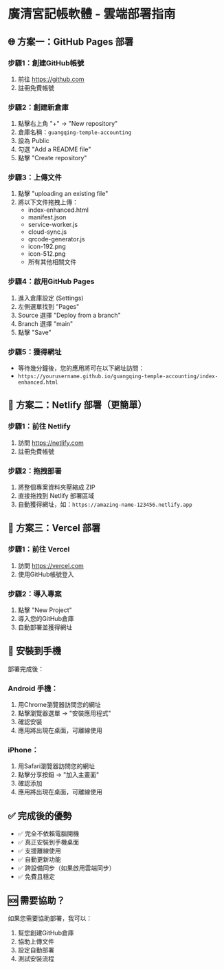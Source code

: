 # 廣清宮記帳軟體 - 雲端部署指南

## 🌐 方案一：GitHub Pages 部署

### 步驟1：創建GitHub帳號
1. 前往 https://github.com
2. 註冊免費帳號

### 步驟2：創建新倉庫
1. 點擊右上角 "+" → "New repository"
2. 倉庫名稱：`guangqing-temple-accounting`
3. 設為 Public
4. 勾選 "Add a README file"
5. 點擊 "Create repository"

### 步驟3：上傳文件
1. 點擊 "uploading an existing file"
2. 將以下文件拖拽上傳：
   - index-enhanced.html
   - manifest.json
   - service-worker.js
   - cloud-sync.js
   - qrcode-generator.js
   - icon-192.png
   - icon-512.png
   - 所有其他相關文件

### 步驟4：啟用GitHub Pages
1. 進入倉庫設定 (Settings)
2. 左側選單找到 "Pages"
3. Source 選擇 "Deploy from a branch"
4. Branch 選擇 "main"
5. 點擊 "Save"

### 步驟5：獲得網址
- 等待幾分鐘後，您的應用將可在以下網址訪問：
- `https://yourusername.github.io/guangqing-temple-accounting/index-enhanced.html`

## 📱 方案二：Netlify 部署（更簡單）

### 步驟1：前往 Netlify
1. 訪問 https://netlify.com
2. 註冊免費帳號

### 步驟2：拖拽部署
1. 將整個專案資料夾壓縮成 ZIP
2. 直接拖拽到 Netlify 部署區域
3. 自動獲得網址，如：`https://amazing-name-123456.netlify.app`

## 🔧 方案三：Vercel 部署

### 步驟1：前往 Vercel
1. 訪問 https://vercel.com
2. 使用GitHub帳號登入

### 步驟2：導入專案
1. 點擊 "New Project"
2. 導入您的GitHub倉庫
3. 自動部署並獲得網址

## 📱 安裝到手機

部署完成後：

### Android 手機：
1. 用Chrome瀏覽器訪問您的網址
2. 點擊瀏覽器選單 → "安裝應用程式"
3. 確認安裝
4. 應用將出現在桌面，可離線使用

### iPhone：
1. 用Safari瀏覽器訪問您的網址
2. 點擊分享按鈕 → "加入主畫面"
3. 確認添加
4. 應用將出現在桌面，可離線使用

## ✅ 完成後的優勢

- ✅ 完全不依賴電腦開機
- ✅ 真正安裝到手機桌面
- ✅ 支援離線使用
- ✅ 自動更新功能
- ✅ 跨設備同步（如果啟用雲端同步）
- ✅ 免費且穩定

## 🆘 需要協助？

如果您需要協助部署，我可以：
1. 幫您創建GitHub倉庫
2. 協助上傳文件
3. 設定自動部署
4. 測試安裝流程
